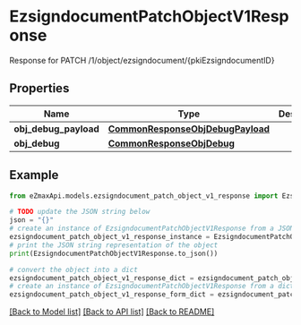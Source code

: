 # EzsigndocumentPatchObjectV1Response

Response for PATCH /1/object/ezsigndocument/{pkiEzsigndocumentID}

## Properties

Name | Type | Description | Notes
------------ | ------------- | ------------- | -------------
**obj_debug_payload** | [**CommonResponseObjDebugPayload**](CommonResponseObjDebugPayload.md) |  | 
**obj_debug** | [**CommonResponseObjDebug**](CommonResponseObjDebug.md) |  | [optional] 

## Example

```python
from eZmaxApi.models.ezsigndocument_patch_object_v1_response import EzsigndocumentPatchObjectV1Response

# TODO update the JSON string below
json = "{}"
# create an instance of EzsigndocumentPatchObjectV1Response from a JSON string
ezsigndocument_patch_object_v1_response_instance = EzsigndocumentPatchObjectV1Response.from_json(json)
# print the JSON string representation of the object
print(EzsigndocumentPatchObjectV1Response.to_json())

# convert the object into a dict
ezsigndocument_patch_object_v1_response_dict = ezsigndocument_patch_object_v1_response_instance.to_dict()
# create an instance of EzsigndocumentPatchObjectV1Response from a dict
ezsigndocument_patch_object_v1_response_form_dict = ezsigndocument_patch_object_v1_response.from_dict(ezsigndocument_patch_object_v1_response_dict)
```
[[Back to Model list]](../README.md#documentation-for-models) [[Back to API list]](../README.md#documentation-for-api-endpoints) [[Back to README]](../README.md)


